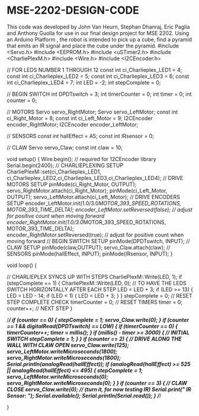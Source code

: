 # MSE-2202-DESIGN-CODE
This code was developed by John Van Heurn, Stephan Dhanraj, Eric Paglia and Anthony Guolla for use in our final design project for MSE 2202. Using an Arduino Platform , the robot is intended to pick up a cube, find a pyramid that emits an IR signal and place the cube under the pyramid. 
#include <Servo.h>
#include <EEPROM.h>
#include <uSTimer2.h>
#include <CharliePlexM.h>
#include <Wire.h>
#include <I2CEncoder.h>

// FOR LEDS NUMBER 1 THROUGH 12
const int ci_Charlieplex_LED1 = 4;
const int ci_Charlieplex_LED2 = 5;
const int ci_Charlieplex_LED3 = 6;
const int ci_Charlieplex_LED4 = 7;
int LED = -2;
int stepComplete = 0;

// BEGIN SWITCH
int DPDTswitch = 3;
int timerCounter = 0;
int timer = 0;
int counter = 0;

// MOTORS
Servo servo_RightMotor;
Servo servo_LeftMotor;
const int ci_Right_Motor = 8;
const int ci_Left_Motor = 9;
I2CEncoder encoder_RightMotor;
I2CEncoder encoder_LeftMotor;

// SENSORS 
const int hallEffect = A5;
const int IRsensor = 0;

// CLAW
Servo servo_Claw;
const int claw = 10;


void setup() {
  Wire.begin(); // required for 12CEncoder library
  Serial.begin(2400);
  // CHARLIEPLEXING SETUP
  CharliePlexM::set(ci_Charlieplex_LED1, ci_Charlieplex_LED2,ci_Charlieplex_LED3,ci_Charlieplex_LED4);
  // DRIVE MOTORS SETUP
  pinMode(ci_Right_Motor, OUTPUT);
  servo_RightMotor.attach(ci_Right_Motor);
  pinMode(ci_Left_Motor, OUTPUT);
  servo_LeftMotor.attach(ci_Left_Motor);
  // DRIVE ENCODERS SETUP
  encoder_LeftMotor.init(1.0/3.0*MOTOR_393_SPEED_ROTATIONS, MOTOR_393_TIME_DELTA);
  encoder_LeftMotor.setReversed(false);  // adjust for positive count when moving forward
  encoder_RightMotor.init(1.0/3.0*MOTOR_393_SPEED_ROTATIONS, MOTOR_393_TIME_DELTA);  
  encoder_RightMotor.setReversed(true);  // adjust for positive count when moving forward
  // BEGIN SWITCH SETUP
  pinMode(DPDTswitch, INPUT);
  // CLAW SETUP
  pinMode(claw,OUTPUT);
  servo_Claw.attach(claw);
  // SENSORS
  pinMode(hallEffect, INPUT);
  pinMode(IRsensor, INPUT);
}

void loop() {
  
  // CHARLIEPLEX SYNCS UP WITH STEPS
  CharliePlexM::Write(LED, 1);
  if (stepComplete == 1) {
    CharliePlexM::Write(LED, 0); // TO HAVE THE LEDS SWITCH HORIZONTALLY AFTER EACH STEP
    LED = LED + 3;
    if (LED >= 13) {
      LED = LED - 14;
      if (LED < 1) {
        LED = LED + 3;
      }
    }
    stepComplete = 0; // RESET STEP COMPLETE CHECK
    timerCounter = 0; // RESET TIMERS
    timer = 0;
    counter++; // NEXT STEP
  }

/*******************************************/
if (counter == 0) {
  stepComplete = 1;
  servo_Claw.write(0);
}
if (counter == 1 && digitalRead(DPDTswitch) == LOW) {
  if (timerCounter == 0) {
    timerCounter++;
    timer = millis();
  }
  if (millis() - timer >= 3000) { // INITIAL SWITCH
    stepComplete = 1;
  }
}
if (counter == 2) { // DRIVE ALONG THE WALL WITH CLAW OPEN
  servo_Claw.write(125);
  servo_LeftMotor.writeMicroseconds(1800); 
  servo_RightMotor.writeMicroseconds(1800);
  Serial.println(analogRead(hallEffect));
  if (analogRead(hallEffect) >= 525 || analogRead(hallEffect) <= 495) {
    stepComplete = 1;
    servo_LeftMotor.writeMicroseconds(0);
    servo_RightMotor.writeMicroseconds(0);
   }
}
if (counter == 3) { // CLAW CLOSE
  servo_Claw.write(0);
  // (turn it, for now testing IR)
  Serial.print(" IR Sensor: "); Serial.available(); Serial.println(Serial.read());
}
/*******************************************/

}
